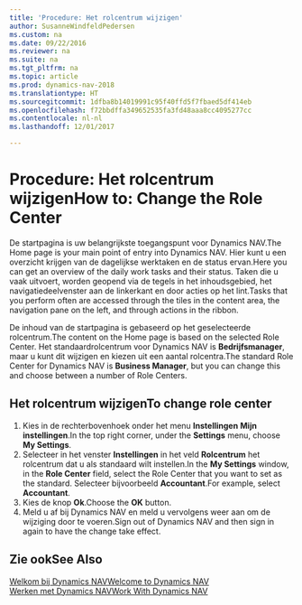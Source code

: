 ```yaml
---
title: 'Procedure: Het rolcentrum wijzigen'
author: SusanneWindfeldPedersen
ms.custom: na
ms.date: 09/22/2016
ms.reviewer: na
ms.suite: na
ms.tgt_pltfrm: na
ms.topic: article
ms.prod: dynamics-nav-2018
ms.translationtype: HT
ms.sourcegitcommit: 1dfba8b14019991c95f40ffd5f7fbaed5df414eb
ms.openlocfilehash: f72bbdffa349652535fa3fd48aaa8cc4095277cc
ms.contentlocale: nl-nl
ms.lasthandoff: 12/01/2017

---
```


# <a name="how-to-change-the-role-center"></a><span data-ttu-id="0bf35-102">Procedure: Het rolcentrum wijzigen</span><span class="sxs-lookup"><span data-stu-id="0bf35-102">How to: Change the Role Center</span></span>
<span data-ttu-id="0bf35-103">De startpagina is uw belangrijkste toegangspunt voor Dynamics NAV.</span><span class="sxs-lookup"><span data-stu-id="0bf35-103">The Home page is your main point of entry into Dynamics NAV.</span></span> <span data-ttu-id="0bf35-104">Hier kunt u een overzicht krijgen van de dagelijkse werktaken en de status ervan.</span><span class="sxs-lookup"><span data-stu-id="0bf35-104">Here you can get an overview of the daily work tasks and their status.</span></span> <span data-ttu-id="0bf35-105">Taken die u vaak uitvoert, worden geopend via de tegels in het inhoudsgebied, het navigatiedeelvenster aan de linkerkant en door acties op het lint.</span><span class="sxs-lookup"><span data-stu-id="0bf35-105">Tasks that you perform often are accessed through the tiles in the content area, the navigation pane on the left, and through actions in the ribbon.</span></span>

<span data-ttu-id="0bf35-106">De inhoud van de startpagina is gebaseerd op het geselecteerde rolcentrum.</span><span class="sxs-lookup"><span data-stu-id="0bf35-106">The content on the Home page is based on the selected Role Center.</span></span> <span data-ttu-id="0bf35-107">Het standaardrolcentrum voor Dynamics NAV is **Bedrijfsmanager**, maar u kunt dit wijzigen en kiezen uit een aantal rolcentra.</span><span class="sxs-lookup"><span data-stu-id="0bf35-107">The standard Role Center for Dynamics NAV is **Business Manager**, but you can change this and choose between a number of Role Centers.</span></span>

## <a name="to-change-role-center"></a><span data-ttu-id="0bf35-108">Het rolcentrum wijzigen</span><span class="sxs-lookup"><span data-stu-id="0bf35-108">To change role center</span></span>
1. <span data-ttu-id="0bf35-109">Kies in de rechterbovenhoek onder het menu **Instellingen** **Mijn instellingen**.</span><span class="sxs-lookup"><span data-stu-id="0bf35-109">In the top right corner, under the **Settings** menu, choose **My Settings**.</span></span>
2. <span data-ttu-id="0bf35-110">Selecteer in het venster **Instellingen** in het veld **Rolcentrum** het rolcentrum dat u als standaard wilt instellen.</span><span class="sxs-lookup"><span data-stu-id="0bf35-110">In the **My Settings** window, in the **Role Center** field, select the Role Center that you want to set as the standard.</span></span> <span data-ttu-id="0bf35-111">Selecteer bijvoorbeeld **Accountant**.</span><span class="sxs-lookup"><span data-stu-id="0bf35-111">For example, select **Accountant**.</span></span>
3. <span data-ttu-id="0bf35-112">Kies de knop **Ok**.</span><span class="sxs-lookup"><span data-stu-id="0bf35-112">Choose the **OK** button.</span></span>
4. <span data-ttu-id="0bf35-113">Meld u af bij Dynamics NAV en meld u vervolgens weer aan om de wijziging door te voeren.</span><span class="sxs-lookup"><span data-stu-id="0bf35-113">Sign out of Dynamics NAV and then sign in again to have the change take effect.</span></span>

## <a name="see-also"></a><span data-ttu-id="0bf35-114">Zie ook</span><span class="sxs-lookup"><span data-stu-id="0bf35-114">See Also</span></span>
[<span data-ttu-id="0bf35-115">Welkom bij Dynamics NAV</span><span class="sxs-lookup"><span data-stu-id="0bf35-115">Welcome to Dynamics NAV</span></span>](across-get-started.md)  
[<span data-ttu-id="0bf35-116">Werken met Dynamics NAV</span><span class="sxs-lookup"><span data-stu-id="0bf35-116">Work With Dynamics NAV</span></span>](ui-work-product.md)  

